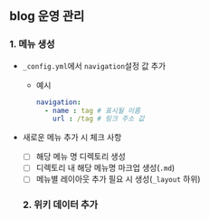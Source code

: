 ## blog 운영 관리

### 1. 메뉴 생성

- `_config.yml`에서 `navigation`설정 값 추가

  - 예시

    ```yml
    navigation:
      - name : tag # 표시될 이름
        url : /tag # 링크 주소 값
    ```

- 새로운 메뉴 추가 시 체크 사항
  - [ ] 해당 메뉴 명 디렉토리 생성
  - [ ] 디렉토리 내 해당 메뉴명 마크업 생성(`.md`)
  - [ ] 메뉴별 레이아웃 추가 필요 시 생성(`_layout` 하위)
  
  ### 2. 위키 데이터 추가
